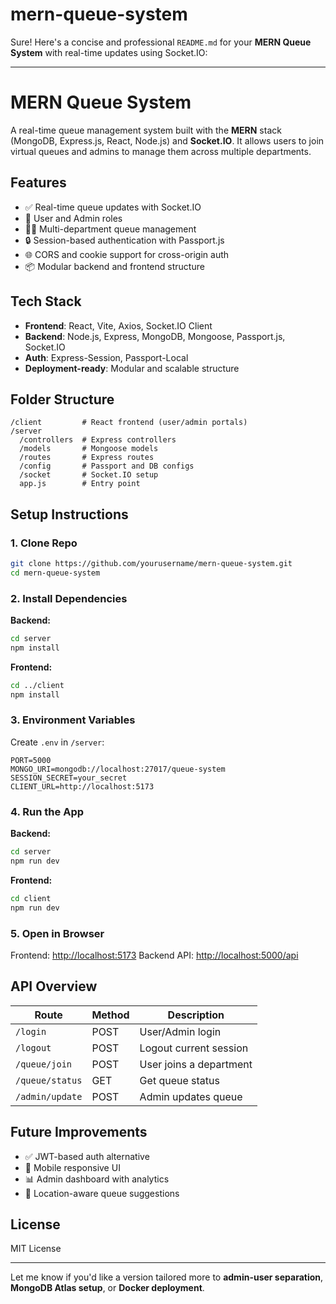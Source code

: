 # mern-queue-system

Sure! Here's a concise and professional `README.md` for your **MERN Queue System** with real-time updates using Socket.IO:

---

# MERN Queue System

A real-time queue management system built with the **MERN** stack (MongoDB, Express.js, React, Node.js) and **Socket.IO**. It allows users to join virtual queues and admins to manage them across multiple departments.

## Features

* ✅ Real-time queue updates with Socket.IO
* 👥 User and Admin roles
* 🧑‍💼 Multi-department queue management
* 🔒 Session-based authentication with Passport.js
* 🌐 CORS and cookie support for cross-origin auth
* 📦 Modular backend and frontend structure

## Tech Stack

* **Frontend**: React, Vite, Axios, Socket.IO Client
* **Backend**: Node.js, Express, MongoDB, Mongoose, Passport.js, Socket.IO
* **Auth**: Express-Session, Passport-Local
* **Deployment-ready**: Modular and scalable structure

## Folder Structure

```
/client         # React frontend (user/admin portals)
/server
  /controllers  # Express controllers
  /models       # Mongoose models
  /routes       # Express routes
  /config       # Passport and DB configs
  /socket       # Socket.IO setup
  app.js        # Entry point
```

## Setup Instructions

### 1. Clone Repo

```bash
git clone https://github.com/yourusername/mern-queue-system.git
cd mern-queue-system
```

### 2. Install Dependencies

**Backend:**

```bash
cd server
npm install
```

**Frontend:**

```bash
cd ../client
npm install
```

### 3. Environment Variables

Create `.env` in `/server`:

```
PORT=5000
MONGO_URI=mongodb://localhost:27017/queue-system
SESSION_SECRET=your_secret
CLIENT_URL=http://localhost:5173
```

### 4. Run the App

**Backend:**

```bash
cd server
npm run dev
```

**Frontend:**

```bash
cd client
npm run dev
```

### 5. Open in Browser

Frontend: [http://localhost:5173](http://localhost:5173)
Backend API: [http://localhost:5000/api](http://localhost:5000/api)

## API Overview

| Route           | Method | Description             |
| --------------- | ------ | ----------------------- |
| `/login`        | POST   | User/Admin login        |
| `/logout`       | POST   | Logout current session  |
| `/queue/join`   | POST   | User joins a department |
| `/queue/status` | GET    | Get queue status        |
| `/admin/update` | POST   | Admin updates queue     |

## Future Improvements

* ✅ JWT-based auth alternative
* 📱 Mobile responsive UI
* 📊 Admin dashboard with analytics
* 📍 Location-aware queue suggestions

## License

MIT License

---

Let me know if you'd like a version tailored more to **admin-user separation**, **MongoDB Atlas setup**, or **Docker deployment**.
